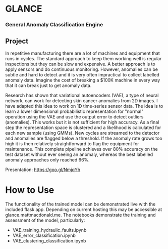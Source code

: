 # GLANCE
### General Anomaly Classification Engine

## Project
In repetitive manufacturing there are a lot of machines and equipment that runs in cycles. The standard approach to keep them working well is regular inspections but they can be slow and expensive. A better approach is to apply sensors and do continuous monitoring. However, anomalies can be subtle and hard to detect and it is very often impractical to collect labelled anomaly data. Imagine the cost of breaking a $100K machine in every way that it can break just to get anomaly data.

Research has shown that variational autoencoders (VAE), a type of neural network, can work for detecting skin cancer anomalies from 2D images. I have adapted this idea to work on 1D time-series sensor data. The idea is to learn a lower dimensional probabilistic representation for "normal" operation using the VAE and use the output error to detect outliers (anomalies). This works but it is not sufficient for high accuracy. As a final step the representation space is clustered and a likelihood is calculated for each new sample (using GMMs). New cycles are streamed to the detector and anomalies are flagged below a threshold. If the anomaly rate grows too high it is then relatively straightforward to flag the equipment for maintenance. This complete pipeline achieves over 80% accuracy on the test dataset without ever seeing an anomaly, whereas the best labelled anomaly approaches only reached 66%.

Presentation: https://goo.gl/NmjqYh

# How to Use
The functionality of the trained model can be demonstrated live with the included flask app. Depending on current hosting this may be accessible at glance.mattmacdonald.me. 
The notebooks demonstrate the training and assessment of the model, particularly:
* VAE_training_hydraulic_faults.ipynb
* VAE_error_classification.ipynb
* VAE_clustering_classification.ipynb
